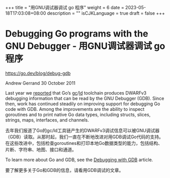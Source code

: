 +++
title = "用GNU调试器调试 go 程序"
weight = 6
date = 2023-05-18T17:03:08+08:00
description = ""
isCJKLanguage = true
draft = false
+++

# Debugging Go programs with the GNU Debugger - 用GNU调试器调试 go 程序

https://go.dev/blog/debug-gdb

Andrew Gerrand
30 October 2011

Last year we [reported](https://blog.golang.org/2010/11/debugging-go-code-status-report.html) that Go’s [gc](https://go.dev/cmd/gc/)/[ld](https://go.dev/cmd/6l/) toolchain produces DWARFv3 debugging information that can be read by the GNU Debugger (GDB). Since then, work has continued steadily on improving support for debugging Go code with GDB. Among the improvements are the ability to inspect goroutines and to print native Go data types, including structs, slices, strings, maps, interfaces, and channels.

去年我们报道了Go的gc/ld工具链产生的DWARFv3调试信息可以被GNU调试器（GDB）读取。从那时起，我们一直在不断地改进对用GDB调试Go代码的支持。在这些改进中，包括检查goroutines和打印本地Go数据类型的能力，包括结构、片断、字符串、地图、接口和通道。

To learn more about Go and GDB, see the [Debugging with GDB](https://go.dev/doc/debugging_with_gdb.html) article.

要了解更多关于Go和GDB的信息，请看用GDB调试的文章。
